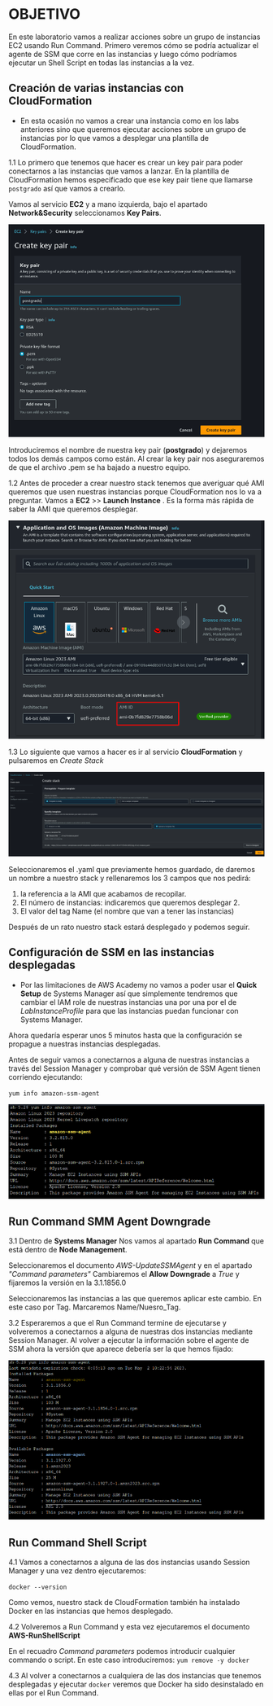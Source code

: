 # OBJETIVO 

En este laboratorio vamos a realizar acciones sobre un grupo de instancias EC2 usando Run Command. Primero veremos cómo se podría actualizar el agente de SSM que corre en las instancias y luego cómo podríamos ejecutar un Shell Script en todas las instancias a la vez.

## Creación de varias instancias con CloudFormation

- En esta ocasión no vamos a crear una instancia como en los labs anteriores sino que queremos ejecutar acciones sobre un grupo de instancias por lo que vamos a desplegar una plantilla de CloudFormation. 

1.1 Lo primero que tenemos que hacer es crear un key pair para poder conectarnos a las instancias que vamos a lanzar. En la plantilla de CloudFormation hemos especificado que ese key pair tiene que llamarse `postgrado` así que vamos a crearlo.

Vamos al servicio **EC2** y a mano izquierda, bajo el apartado **Network&Security** seleccionamos **Key Pairs**. 

![](lab_images/01.png)

Introduciremos el nombre de nuestra key pair (**postgrado**) y dejaremos todos los demás campos como están. Al crear la key pair nos aseguraremos de que el archivo .pem se ha bajado a nuestro equipo.

1.2 Antes de proceder a crear nuestro stack tenemos que averiguar qué AMI queremos que usen nuestras instancias porque CloudFormation nos lo va a preguntar. Vamos a **EC2** >> **Launch Instance** . Es la forma más rápida de saber la AMI que queremos desplegar.

![](lab_images/03.png)

1.3 Lo siguiente que vamos a hacer es ir al servicio **CloudFormation** y pulsaremos en *Create Stack*

![](lab_images/02.png)

Seleccionaremos el .yaml que previamente hemos guardado, de daremos un nombre a nuestro stack y rellenaremos los 3 campos que nos pedirá:
1. la referencia a la AMI que acabamos de recopilar. 
2. El número de instancias: indicaremos que queremos desplegar 2.
3. El valor del tag Name (el nombre que van a tener las instancias)

Después de un rato nuestro stack estará desplegado y podemos seguir.

## Configuración de SSM en las instancias desplegadas

- Por las limitaciones de AWS Academy no vamos a poder usar el **Quick Setup** de Systems Manager así que simplemente tendremos que cambiar el IAM role de nuestras instancias una por una por el de *LabInstanceProfile* para que las instancias puedan funcionar con Systems Manager.

Ahora quedaría esperar unos 5 minutos hasta que la configuración se propague a nuestras instancias desplegadas.

Antes de seguir vamos a conectarnos a alguna de nuestras instancias a través del Session Manager y comprobar qué versión de SSM Agent tienen corriendo ejecutando:

` yum info amazon-ssm-agent `

![](lab_images/05.png)

## Run Command SMM Agent Downgrade

3.1 Dentro de **Systems Manager** Nos vamos al apartado **Run Command** que está dentro de **Node Management**.

Seleccionaremos el documento *AWS-UpdateSSMAgent* y en el apartado *"Command parameters"* Cambiaremos el **Allow Downgrade** a *True* y fijaremos la versión en la 3.1.1856.0

Seleccionaremos las instancias a las que queremos aplicar este cambio. En este caso por Tag. Marcaremos Name/Nuesro_Tag.

3.2 Esperaremos a que el Run Command termine de ejecutarse y volveremos a conectarnos a alguna de nuestras dos instancias mediante Session Manager. Al volver a ejecutar la información sobre el agente de SSM ahora la versión que aparece debería ser la que hemos fijado:

![](lab_images/06.png)

## Run Command Shell Script

4.1 Vamos a conectarnos a alguna de las dos instancias usando Session Manager y una vez dentro ejecutaremos:

` docker --version `

Como vemos, nuestro stack de CloudFormation también ha instalado Docker en las instancias que hemos desplegado.

4.2 Volveremos a Run Command y esta vez ejecutaremos el documento **AWS-RunShellScript**

En el recuadro *Command parameters* podemos introducir cualquier commando o script. En este caso introduciremos:
` yum remove -y docker `

4.3 Al volver a conectarnos a cualquiera de las dos instancias que tenemos desplegadas y ejecutar ` docker ` veremos que Docker ha sido desinstalado en ellas por el Run Command.

